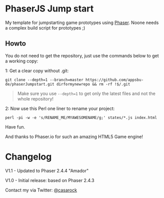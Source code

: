 # PhaserJS Jump start

My template for jumpstarting game prototypes using [Phaser](http://phaser.io). Noone needs a complex build script for prototypes ;)

## Howto
You do not need to get the repository, just use the commands below to get a working copy:

1: Get a clear copy without .git:

`git clone --depth=1 --branch=master https://github.com/appsbu-de/phaserJumpstart.git dirformynewrepo && rm -rf !$/.git`

> Make sure you use `--depth=1` to get only the latest files and not the whole repository!

2: Now use this Perl one liner to rename your project:

`perl -pi -w -e 's/RENAME_ME/MYAWESOMENAME/g;' states/*.js index.html`

Have fun.

And thanks to Phaser.io for such an amazing HTML5 Game engine!

# Changelog
V1.1 - Updated to Phaser 2.4.4 "Amador"

V1.0 - Initial release: based on Phaser 2.4.3

Contact my via Twitter: [@casarock](http://twitter.com/casarock)
